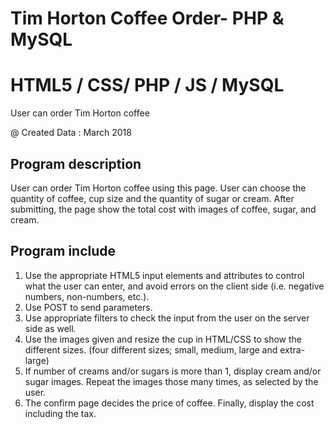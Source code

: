 # Tim Horton Coffee Order- PHP & MySQL 
# HTML5 / CSS/ PHP / JS / MySQL
User can order Tim Horton coffee 

@ Created Data : March 2018
 
 
Program description
--------------------

 User can order Tim Horton coffee using this page. 
 User can choose the quantity of coffee, cup size and the quantity of sugar or cream.
 After submitting, the page show the total cost with images of coffee, sugar, and cream. 
 
 
Program include
-------------------

1.	Use the appropriate HTML5 input elements and attributes to control what the user can enter, and avoid errors on the client side 
   (i.e. negative numbers, non-numbers, etc.).
2.	Use POST to send parameters.
3.	Use appropriate filters to check the input from the user on the server side as well.
4.	Use the images given and resize the cup in HTML/CSS to show the different sizes.
    (four different sizes; small, medium, large and extra-large)
5.	If number of creams and/or sugars is more than 1, display cream and/or sugar images.
    Repeat the images those many times, as selected by the user.
6.	The confirm page decides the price of coffee. Finally, display the cost including the tax.


